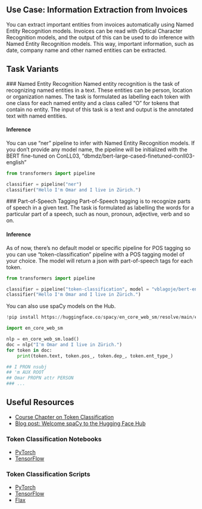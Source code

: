 ## Use Case: Information Extraction from Invoices
You can extract important entities from invoices automatically using Named Entity Recognition models. Invoices can be read with Optical Character Recognition models, and the output of this can be used to do inference with Named Entity Recognition models. This way, important information, such as date, company name and other named entities can be extracted.

## Task Variants

### Named Entity Recognition
Named entity recognition is the task of recognizing named entities in a text. These entities can be person, location or organization names. The task is formulated as labelling each token with one class for each named entity and a class called “O” for tokens that contain no entity. The input of this task is a text and output is the annotated text with named entities.

#### Inference 
You can use “ner” pipeline to infer with Named Entity Recognition models. If you don’t provide any model name, the pipeline will be initialized with the BERT fine-tuned on ConLL03, “dbmdz/bert-large-cased-finetuned-conll03-english”

```python
from transformers import pipeline

classifier = pipeline("ner")
classifier("Hello I'm Omar and I live in Zürich.")
```

### Part-of-Speech Tagging
Part-of-Speech tagging is to recognize parts of speech in a given text. The task is formulated as labelling the words for a particular part of a speech, such as noun, pronoun, adjective, verb and so on. 

#### Inference
As of now, there’s no default model or specific pipeline for POS tagging so you can use “token-classification” pipeline with a POS tagging model of your choice. The model will return a json with part-of-speech tags for each token.
```python
from transformers import pipeline

classifier = pipeline("token-classification", model = "vblagoje/bert-english-uncased-finetuned-pos")
classifier("Hello I'm Omar and I live in Zürich.")
```
You can also use spaCy models on the Hub.

```python
!pip install https://huggingface.co/spacy/en_core_web_sm/resolve/main/en_core_web_sm-any-py3-none-any.whl

import en_core_web_sm

nlp = en_core_web_sm.load()
doc = nlp("I'm Omar and I live in Zürich.")
for token in doc:
    print(token.text, token.pos_, token.dep_, token.ent_type_)

## I PRON nsubj 
## 'm AUX ROOT 
## Omar PROPN attr PERSON
### ...
```


## Useful Resources
- [Course Chapter on Token Classification](https://huggingface.co/course/chapter7/2?fw=pt)
- [Blog post: Welcome spaCy to the Hugging Face Hub](https://huggingface.co/blog/spacy)

### Token Classification Notebooks
- [PyTorch](https://github.com/huggingface/notebooks/blob/master/examples/token_classification.ipynb)
- [TensorFlow](https://github.com/huggingface/notebooks/blob/master/examples/token_classification-tf.ipynb)

### Token Classification Scripts
- [PyTorch](https://github.com/huggingface/transformers/tree/master/examples/pytorch/token-classification)
- [TensorFlow](https://github.com/huggingface/transformers/tree/master/examples/tensorflow)
- [Flax](https://github.com/huggingface/transformers/tree/master/examples/flax/token-classification)